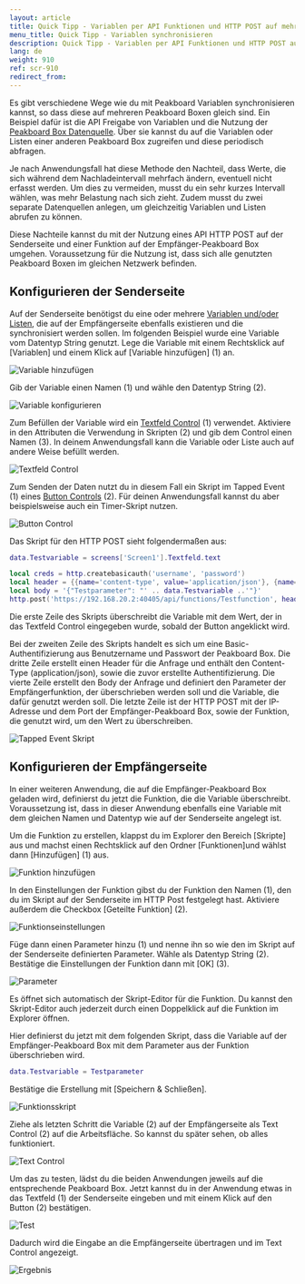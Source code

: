 ```yaml
---
layout: article
title: Quick Tipp - Variablen per API Funktionen und HTTP POST auf mehreren Peakboard Boxen synchronisieren
menu_title: Quick Tipp - Variablen synchronisieren
description: Quick Tipp - Variablen per API Funktionen und HTTP POST auf mehreren Peakboard Boxen synchronisieren
lang: de
weight: 910
ref: scr-910
redirect_from:
---
```


Es gibt verschiedene Wege wie du mit Peakboard Variablen synchronisieren kannst, so dass diese auf mehreren Peakboard Boxen gleich sind. Ein Beispiel dafür ist die API Freigabe von Variablen und die Nutzung der [Peakboard Box Datenquelle](/data_sources/de-peakboard-data-source.html). Über sie kannst du auf die Variablen oder Listen einer anderen Peakboard Box zugreifen und diese periodisch abfragen.

Je nach Anwendungsfall hat diese Methode den Nachteil, dass Werte, die sich während dem Nachladeintervall mehrfach ändern, eventuell nicht erfasst werden. Um dies zu vermeiden, musst du ein sehr kurzes Intervall wählen, was mehr Belastung nach sich zieht.
Zudem musst du zwei separate Datenquellen anlegen, um gleichzeitig Variablen und Listen abrufen zu können.

Diese Nachteile kannst du mit der Nutzung eines API HTTP POST auf der Senderseite und einer Funktion auf der Empfänger-Peakboard Box umgehen. Voraussetzung für die Nutzung ist, dass sich alle genutzten Peakboard Boxen im gleichen Netzwerk befinden.

## Konfigurieren der Senderseite

Auf der Senderseite benötigst du eine oder mehrere [Variablen und/oder Listen](/scripting/de-variables.html), die auf der Empfängerseite ebenfalls existieren und die synchronisiert werden sollen. Im folgenden Beispiel wurde eine Variable vom Datentyp String genutzt. Lege die Variable mit einem Rechtsklick auf [Variablen] und einem Klick auf [Variable hinzufügen] (1) an.

![Variable hinzufügen](/assets/images/scripting/quicktipps/de_http-post_01.png)

Gib der Variable einen Namen (1) und wähle den Datentyp String (2).

![Variable konfigurieren](/assets/images/scripting/quicktipps/de_http-post_02.png)

Zum Befüllen der Variable wird ein [Textfeld Control](/controls/Input/de-textbox.html) (1) verwendet. Aktiviere in den Attributen die Verwendung in Skripten (2) und gib dem Control einen Namen (3). In deinem Anwendungsfall kann die Variable oder Liste auch auf andere Weise befüllt werden.

![Textfeld Control](/assets/images/scripting/quicktipps/de_http-post_03.png)

Zum Senden der Daten nutzt du in diesem Fall ein Skript im Tapped Event (1) eines [Button Controls](/controls/Input/de-button.html) (2).
Für deinen Anwendungsfall kannst du aber beispielsweise auch ein Timer-Skript nutzen.

![Button Control](/assets/images/scripting/quicktipps/de_http-post_04.png)

Das Skript für den HTTP POST sieht folgendermaßen aus:

```lua
data.Testvariable = screens['Screen1'].Textfeld.text

local creds = http.createbasicauth('username', 'password')
local header = {{name='content-type', value='application/json'}, {name='Authorization', value=creds}}
local body = '{"Testparameter": "' .. data.Testvariable ..'"}'
http.post('https://192.168.20.2:40405/api/functions/Testfunction', header, body)
```

Die erste Zeile des Skripts überschreibt die Variable mit dem Wert, der in das Textfeld Control eingegeben wurde, sobald der Button angeklickt wird.

Bei der zweiten Zeile des Skripts handelt es sich um eine Basic-Authentifizierung aus Benutzername und Passwort der Peakboard Box.
Die dritte Zeile erstellt einen Header für die Anfrage und enthält den Content-Type (application/json), sowie die zuvor erstellte Authentifizierung.
Die vierte Zeile erstellt den Body der Anfrage und definiert den Parameter der Empfängerfunktion, der überschrieben werden soll und die Variable, die dafür genutzt werden soll.
Die letzte Zeile ist der HTTP POST mit der IP-Adresse und dem Port der Empfänger-Peakboard Box, sowie der Funktion, die genutzt wird, um den Wert zu überschreiben.

![Tapped Event Skript](/assets/images/scripting/quicktipps/de_http-post_05.png)

## Konfigurieren der Empfängerseite

In einer weiteren Anwendung, die auf die Empfänger-Peakboard Box geladen wird, definierst du jetzt die Funktion, die die Variable überschreibt. Voraussetzung ist, dass in dieser Anwendung ebenfalls eine Variable mit dem gleichen Namen und Datentyp wie auf der Senderseite angelegt ist.

Um die Funktion zu erstellen, klappst du im Explorer den Bereich [Skripte] aus und machst einen Rechtsklick auf den Ordner [Funktionen]und wählst dann [Hinzufügen] (1) aus.

![Funktion hinzufügen](/assets/images/scripting/quicktipps/de_http-post_06.png)

In den Einstellungen der Funktion gibst du der Funktion den Namen (1), den du im Skript auf der Senderseite im HTTP Post festgelegt hast. Aktiviere außerdem die Checkbox [Geteilte Funktion] (2).

![Funktionseinstellungen](/assets/images/scripting/quicktipps/de_http-post_07.png)

Füge dann einen Parameter hinzu (1) und nenne ihn so wie den im Skript auf der Senderseite definierten Parameter. Wähle als Datentyp String (2). Bestätige die Einstellungen der Funktion dann mit [OK] (3).

![Parameter](/assets/images/scripting/quicktipps/de_http-post_08.png)

Es öffnet sich automatisch der Skript-Editor für die Funktion. Du kannst den Skript-Editor auch jederzeit durch einen Doppelklick auf die Funktion im Explorer öffnen.

Hier definierst du jetzt mit dem folgenden Skript, dass die Variable auf der Empfänger-Peakboard Box mit dem Parameter aus der Funktion überschrieben wird.

```lua
data.Testvariable = Testparameter
```

Bestätige die Erstellung mit [Speichern & Schließen].

![Funktionsskript](/assets/images/scripting/quicktipps/de_http-post_09.png)

Ziehe als letzten Schritt die Variable (2) auf der Empfängerseite als Text Control (2) auf die Arbeitsfläche. So kannst du später sehen, ob alles funktioniert.

![Text Control](/assets/images/scripting/quicktipps/de_http-post_10.png)

Um das zu testen, lädst du die beiden Anwendungen jeweils auf die entsprechende Peakboard Box.
Jetzt kannst du in der Anwendung etwas in das Textfeld (1) der Senderseite eingeben und mit einem Klick auf den Button (2) bestätigen.

![Test](/assets/images/scripting/quicktipps/de_http-post_11.png)

Dadurch wird die Eingabe an die Empfängerseite übertragen und im Text Control angezeigt.

![Ergebnis](/assets/images/scripting/quicktipps/de_http-post_12.png)
